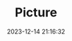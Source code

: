 ---
weight: 1
images:
- /images/edited/44.jpeg
title: Picture
date: 2023-12-14 21:16:32
tags: [luminarneo,work,ILCE-7M3,25.7,person]
---